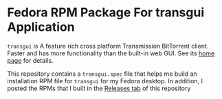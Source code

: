 # Fedora RPM Package For transgui Application

`transgui` is A feature rich cross platform Transmission BitTorrent
client. Faster and has more functionality than the built-in web GUI.
See its [home page](https://github.com/transmission-remote-gui/transgui)
for details.

This repository contains a `transgui.spec` file that helps me build
an installation RPM file for `transgui` for my Fedora desktop.  In 
addition, I posted the RPMs that I built in the
[Releases tab](https://github.com/dlk3/transgui-spec/releases) of this
repository

